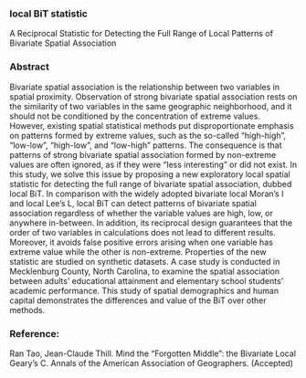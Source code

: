 ### local BiT statistic
A Reciprocal Statistic for Detecting the Full Range of Local Patterns of Bivariate Spatial Association

### Abstract
Bivariate spatial association is the relationship between two variables in spatial proximity.  Observation of strong bivariate spatial association rests on the similarity of two variables in the same geographic neighborhood, and it should not be conditioned by the concentration of extreme values. However, existing spatial statistical methods put disproportionate emphasis on patterns formed by extreme values, such as the so-called “high-high”, “low-low”, “high-low”, and “low-high” patterns. The consequence is that patterns of strong bivariate spatial association formed by non-extreme values are often ignored, as if they were “less interesting” or did not exist. In this study, we solve this issue by proposing a new exploratory local spatial statistic for detecting the full range of bivariate spatial association, dubbed local BiT. In comparison with the widely adopted bivariate local Moran’s I and local Lee’s L, local BiT can detect patterns of bivariate spatial association regardless of whether the variable values are high, low, or anywhere in-between. In addition, its reciprocal design guarantees that the order of two variables in calculations does not lead to different results. Moreover, it avoids false positive errors arising when one variable has extreme value while the other is non-extreme. Properties of the new statistic are studied on synthetic datasets. A case study is conducted in Mecklenburg County, North Carolina, to examine the spatial association between adults’ educational attainment and elementary school students’ academic performance. This study of spatial demographics and human capital demonstrates the differences and value of the BiT over other methods.

### Reference:
Ran Tao, Jean-Claude Thill. Mind the “Forgotten Middle”: the Bivariate Local Geary’s C. Annals of the American Association of Geographers. (Accepted)
